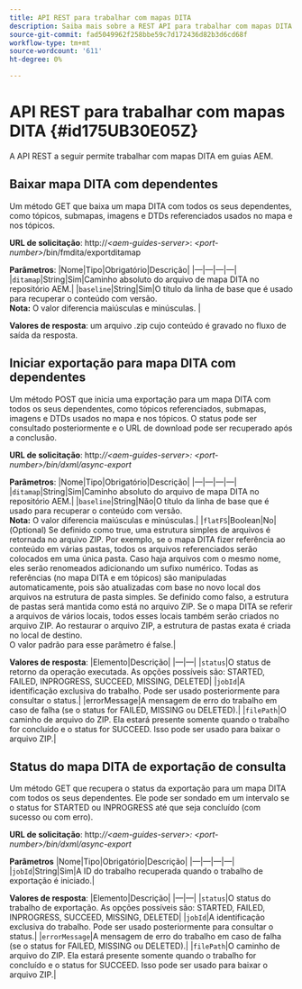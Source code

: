 ```yaml
---
title: API REST para trabalhar com mapas DITA
description: Saiba mais sobre a REST API para trabalhar com mapas DITA
source-git-commit: fad5049962f258bbe59c7d172436d82b3d6cd68f
workflow-type: tm+mt
source-wordcount: '611'
ht-degree: 0%

---
```



# API REST para trabalhar com mapas DITA {#id175UB30E05Z}

A API REST a seguir permite trabalhar com mapas DITA em guias AEM.

## Baixar mapa DITA com dependentes

Um método GET que baixa um mapa DITA com todos os seus dependentes, como tópicos, submapas, imagens e DTDs referenciados usados no mapa e nos tópicos.

**URL de solicitação**: http://*&lt;aem-guides-server>*: *&lt;port-number>*/bin/fmdita/exportditamap

**Parâmetros**: |Nome|Tipo|Obrigatório|Descrição| |—|—|—|—| |`ditamap`|String|Sim|Caminho absoluto do arquivo de mapa DITA no repositório AEM.| |`baseline`|String|Sim|O título da linha de base que é usado para recuperar o conteúdo com versão. <br> **Nota:** O valor diferencia maiúsculas e minúsculas. |

**Valores de resposta**: um arquivo .zip cujo conteúdo é gravado no fluxo de saída da resposta.

## Iniciar exportação para mapa DITA com dependentes

Um método POST que inicia uma exportação para um mapa DITA com todos os seus dependentes, como tópicos referenciados, submapas, imagens e DTDs usados no mapa e nos tópicos. O status pode ser consultado posteriormente e o URL de download pode ser recuperado após a conclusão.

**URL de solicitação**: http:*//&lt;aem-guides-server>: &lt;port-number>/bin/dxml/async-export*

**Parâmetros**: |Nome|Tipo|Obrigatório|Descrição| |—|—|—|—| |`ditamap`|String|Sim|Caminho absoluto do arquivo de mapa DITA no repositório AEM.| |`baseline`|String|Não|O título da linha de base que é usado para recuperar o conteúdo com versão. <br> **Nota:** O valor diferencia maiúsculas e minúsculas.| |`flatFS`|Boolean|No|\(Optional\) Se definido como true, uma estrutura simples de arquivos é retornada no arquivo ZIP. Por exemplo, se o mapa DITA fizer referência ao conteúdo em várias pastas, todos os arquivos referenciados serão colocados em uma única pasta. Caso haja arquivos com o mesmo nome, eles serão renomeados adicionando um sufixo numérico. Todas as referências \(no mapa DITA e em tópicos\) são manipuladas automaticamente, pois são atualizadas com base no novo local dos arquivos na estrutura de pasta simples. Se definido como falso, a estrutura de pastas será mantida como está no arquivo ZIP. Se o mapa DITA se referir a arquivos de vários locais, todos esses locais também serão criados no arquivo ZIP. Ao restaurar o arquivo ZIP, a estrutura de pastas exata é criada no local de destino. <br> O valor padrão para esse parâmetro é false.|

**Valores de resposta**: |Elemento|Descrição| |—|—| |`status`|O status de retorno da operação executada. As opções possíveis são: STARTED, FAILED, INPROGRESS, SUCCEED, MISSING, DELETED| |`jobId`|A identificação exclusiva do trabalho. Pode ser usado posteriormente para consultar o status.| |errorMessage|A mensagem de erro do trabalho em caso de falha \(se o status for FAILED, MISSING ou DELETED\).| |`filePath`|O caminho de arquivo do ZIP. Ela estará presente somente quando o trabalho for concluído e o status for SUCCEED. Isso pode ser usado para baixar o arquivo ZIP.|

## Status do mapa DITA de exportação de consulta

Um método GET que recupera o status da exportação para um mapa DITA com todos os seus dependentes. Ele pode ser sondado em um intervalo se o status for STARTED ou INPROGRESS até que seja concluído \(com sucesso ou com erro\).

**URL de solicitação**: http:*//&lt;aem-guides-server>: &lt;port-number>/bin/dxml/async-export*

**Parâmetros**
|Nome|Tipo|Obrigatório|Descrição| |—|—|—|—| |`jobId`|String|Sim|A ID do trabalho recuperada quando o trabalho de exportação é iniciado.|

**Valores de resposta**: |Elemento|Descrição| |—|—| |`status`|O status do trabalho de exportação. As opções possíveis são: STARTED, FAILED, INPROGRESS, SUCCEED, MISSING, DELETED| |`jobId`|A identificação exclusiva do trabalho. Pode ser usado posteriormente para consultar o status.| |`errorMessage`|A mensagem de erro do trabalho em caso de falha \(se o status for FAILED, MISSING ou DELETED\).| |`filePath`|O caminho de arquivo do ZIP. Ela estará presente somente quando o trabalho for concluído e o status for SUCCEED. Isso pode ser usado para baixar o arquivo ZIP.|

